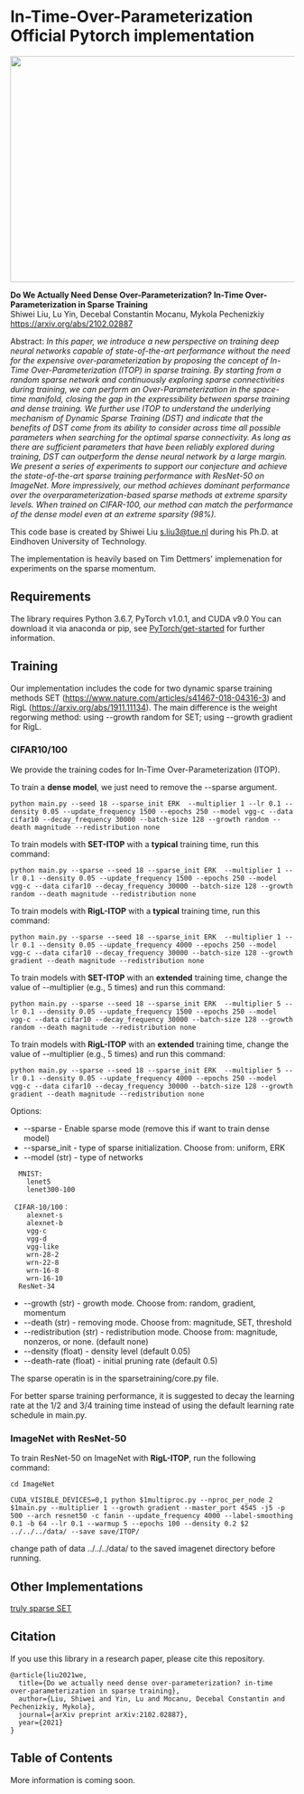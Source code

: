 # In-Time-Over-Parameterization Official Pytorch implementation

<img src="https://github.com/Shiweiliuiiiiiii/In-Time-Over-Parameterization/blob/main/ITOP.png" width="700" height="400">

**Do We Actually Need Dense Over-Parameterization? In-Time Over-Parameterization in Sparse Training**<br>
Shiwei Liu, Lu Yin, Decebal Constantin Mocanu, Mykola Pechenizkiy<br>
https://arxiv.org/abs/2102.02887<br>

Abstract: *In this paper, we introduce a new perspective on training deep neural networks capable of state-of-the-art performance without the need for the expensive over-parameterization by proposing the concept of In-Time Over-Parameterization (ITOP) in sparse training. By starting from a random sparse network and continuously exploring sparse connectivities during training, we can perform an Over-Parameterization in the space-time manifold, closing the gap in the expressibility between sparse training and dense training. We further use ITOP to understand the underlying mechanism of Dynamic Sparse Training (DST) and indicate that the benefits of DST come from its ability to consider across time all possible parameters when searching for the optimal sparse connectivity. As long as there are sufficient parameters that have been reliably explored during training, DST can outperform the dense neural network by a large margin. We present a series of experiments to support our conjecture and achieve the state-of-the-art sparse training performance with ResNet-50 on ImageNet. More impressively, our method achieves dominant performance over the overparameterization-based sparse methods at extreme sparsity levels. When trained on CIFAR-100, our method can match the performance of the dense model even at an extreme sparsity (98%).*

This code base is created by Shiwei Liu [s.liu3@tue.nl](mailto:s.liu3@tue.nl) during his Ph.D. at Eindhoven University of Technology.<br>

The implementation is heavily based on Tim Dettmers' implemenation for experiments on the sparse momentum.

## Requirements

The library requires Python 3.6.7, PyTorch v1.0.1, and CUDA v9.0
You can download it via anaconda or pip, see [PyTorch/get-started](https://pytorch.org/get-started/locally/) for further information. 


## Training 
Our implementation includes the code for two dynamic sparse training methods SET (https://www.nature.com/articles/s41467-018-04316-3) and RigL (https://arxiv.org/abs/1911.11134). The main difference is the weight regorwing method: using --growth random for SET; using --growth gradient for RigL.


### CIFAR10/100
We provide the training codes for In-Time Over-Parameterization (ITOP). 

To train a **dense model**, we just need to remove the --sparse argument.

```
python main.py --seed 18 --sparse_init ERK  --multiplier 1 --lr 0.1 --density 0.05 --update_frequency 1500 --epochs 250 --model vgg-c --data cifar10 --decay_frequency 30000 --batch-size 128 --growth random --death magnitude --redistribution none

```
To train models with **SET-ITOP** with a **typical** training time, run this command:

```
python main.py --sparse --seed 18 --sparse_init ERK  --multiplier 1 --lr 0.1 --density 0.05 --update_frequency 1500 --epochs 250 --model vgg-c --data cifar10 --decay_frequency 30000 --batch-size 128 --growth random --death magnitude --redistribution none

```
To train models with **RigL-ITOP** with a **typical** training time, run this command:

```
python main.py --sparse --seed 18 --sparse_init ERK  --multiplier 1 --lr 0.1 --density 0.05 --update_frequency 4000 --epochs 250 --model vgg-c --data cifar10 --decay_frequency 30000 --batch-size 128 --growth gradient --death magnitude --redistribution none

```

To train models with **SET-ITOP** with an **extended** training time, change the value of --multiplier (e.g., 5 times) and run this command:

```
python main.py --sparse --seed 18 --sparse_init ERK  --multiplier 5 --lr 0.1 --density 0.05 --update_frequency 1500 --epochs 250 --model vgg-c --data cifar10 --decay_frequency 30000 --batch-size 128 --growth random --death magnitude --redistribution none

```
To train models with **RigL-ITOP** with an **extended** training time, change the value of --multiplier (e.g., 5 times) and run this command:

```
python main.py --sparse --seed 18 --sparse_init ERK  --multiplier 5 --lr 0.1 --density 0.05 --update_frequency 4000 --epochs 250 --model vgg-c --data cifar10 --decay_frequency 30000 --batch-size 128 --growth gradient --death magnitude --redistribution none

```

Options:
* --sparse - Enable sparse mode (remove this if want to train dense model)
* --sparse_init - type of sparse initialization. Choose from: uniform, ERK
* --model (str) - type of networks
```
  MNIST:
	lenet5
	lenet300-100

 CIFAR-10/100：
	alexnet-s
	alexnet-b
	vgg-c
	vgg-d
	vgg-like
	wrn-28-2
	wrn-22-8
	wrn-16-8
	wrn-16-10
  ResNet-34
```
* --growth (str) - growth mode. Choose from: random, gradient, momentum
* --death (str) - removing mode. Choose from: magnitude, SET, threshold
* --redistribution (str) - redistribution mode. Choose from: magnitude, nonzeros, or none. (default none)
* --density (float) - density level (default 0.05)
* --death-rate (float) - initial pruning rate (default 0.5)

The sparse operatin is in the sparsetraining/core.py file. 

For better sparse training performance, it is suggested to decay the learning rate at the 1/2 and 3/4 training time instead of using the default learning rate schedule in main.py. 

### ImageNet with ResNet-50
To train ResNet-50 on ImageNet with **RigL-ITOP**, run the following command:
```
cd ImageNet

CUDA_VISIBLE_DEVICES=0,1 python $1multiproc.py --nproc_per_node 2 $1main.py --multiplier 1 --growth gradient --master_port 4545 -j5 -p 500 --arch resnet50 -c fanin --update_frequency 4000 --label-smoothing 0.1 -b 64 --lr 0.1 --warmup 5 --epochs 100 --density 0.2 $2 ../../../data/ --save save/ITOP/
```
change path of data ../../../data/ to the saved imagenet directory before running.

## Other Implementations
[truly sparse SET](https://github.com/Shiweiliuiiiiiii/SET-MLP-ONE-MILLION-NEURONS) 

## Citation
If you use this library in a research paper, please cite this repository.
```
@article{liu2021we,
  title={Do we actually need dense over-parameterization? in-time over-parameterization in sparse training},
  author={Liu, Shiwei and Yin, Lu and Mocanu, Decebal Constantin and Pechenizkiy, Mykola},
  journal={arXiv preprint arXiv:2102.02887},
  year={2021}
}
```


## Table of Contents
More information is coming soon.


